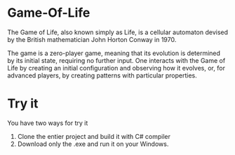 [](gol.gif)

# Game-Of-Life
The Game of Life, also known simply as Life, is a cellular automaton devised by the British mathematician John Horton Conway in 1970.

The game is a zero-player game, meaning that its evolution is determined by its initial state, requiring no further input. 
One interacts with the Game of Life by creating an initial configuration and observing how it evolves, or, 
for advanced players, by creating patterns with particular properties.

# Try it
You have two ways for try it
1. Clone the entier project and build it with C# compiler
2. Download only the .exe and run it on your Windows.

